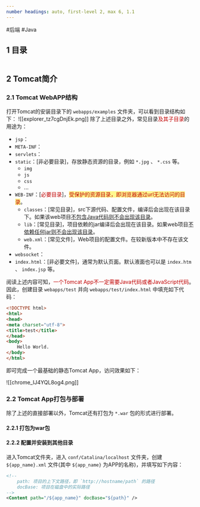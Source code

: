 ```yaml
---
number headings: auto, first-level 2, max 6, 1.1
---
```

#后端 #Java 

## 1 目录

```toc
```

## 2 Tomcat简介





### 2.1 Tomcat WebAPP结构

打开Tomcat的安装目录下的 `webapps/examples` 文件夹，可以看到目录结构如下：
![[explorer_tz7cgDnjEk.png]]
除了上述目录之外，常见目录<font color="#c00000">及其子目录</font>的用途为：
- `jsp`：
- `META-INF`：
- `servlets`：
- `static`：\[非必要目录\]，存放静态资源的目录，例如 `*.jpg` 、 `*.css` 等。
	- `img`
	- `js`
	- `css`
	- ...
- `WEB-INF`：\[<font color="#c00000">必要目录</font>\]，<span style="background:#fff88f"><font color="#c00000">受保护的资源目录，即浏览器通过url无法访问的目录</font></span>。
	- `classes`：\[常见目录\]，src下源代码、配置文件，编译后会出现在该目录下。如果该web项目<u>不包含Java代码则不会出现该目录</u>。
	- `lib`：\[常见目录\]，项目依赖的jar编译后会出现在该目录。如果web项目<u>不依赖任何jar则不会出现该目录</u>。
	- `web.xml`：\[常见文件\]，Web项目的配置文件。在较新版本中不存在该文件。
- `websocket`：
- `index.html`：\[非必要文件\]，通常为默认页面。默认液面也可以是 `index.htm` 、 `index.jsp` 等。

阅读上述内容可知，<font color="#c00000">一个Tomcat App不一定需要Java代码或者JavaScript代码</font>。因此，创建目录 `webapps/test` 并向 `webapps/test/index.html` 中填充如下代码：

```html
<!DOCTYPE html>
<html>
<head>
<meta charset="utf-8">
<title>test</title>
</head>
<body>
    Hello World.
</body>
</html>
```

即可完成一个最基础的静态Tomcat App，访问效果如下：

![[chrome_IJ4YQL8og4.png]]

### 2.2 Tomcat App打包与部署

除了上述的直接部署以外，Tomcat还有打包为 `*.war` 包的形式进行部署。

#### 2.2.1 打包为war包


#### 2.2.2 配置并安装到其他目录

进入Tomcat文件夹，进入 `conf/Catalina/localhost` 文件夹，创建 `${app_name}.xml` 文件(其中 `${app_name}` 为APP的名称)，并填写如下内容：

```xml
<!--
	path: 项目的上下文路径，即 `http://hostname/path` 的路径
	docBase: 项目在磁盘中的实际路径
-->
<Content path="/${app_name}" docBase="${path}" />
```

